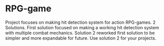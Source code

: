 # RPG-game
Project focuses on making hit detection system for action RPG-games.
2 Solutions. First solution focused on making a working hit detection system with multiple combat mechanics. 
Solution 2 reworked first solution to be simpler and more expandable for future. Use solution 2 for your projects.
